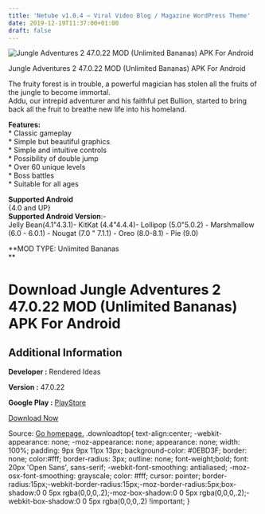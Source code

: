 ```yaml
---
title: 'Netube v1.0.4 – Viral Video Blog / Magazine WordPress Theme'
date: 2019-12-19T11:37:00+01:00
draft: false
---
```


![Jungle Adventures 2 47.0.22 MOD (Unlimited Bananas) APK For Android](https://i0.wp.com/apkhome.net/wp-content/uploads/2019/12/Jungle-Adventures-2-47.0.22-MOD-Unlimited-Bananas.png "Jungle Adventures 2 47.0.22 MOD (Unlimited Bananas) APK For Android")

  

Jungle Adventures 2 47.0.22 MOD (Unlimited Bananas) APK For Android

The fruity forest is in trouble, a powerful magician has stolen all the fruits of the jungle to become immortal.  
Addu, our intrepid adventurer and his faithful pet Bullion, started to bring back all the fruit to breathe new life into his homeland.

**Features:**  
\* Classic gameplay  
\* Simple but beautiful graphics  
\* Simple and intuitive controls  
\* Possibility of double jump  
\* Over 60 unique levels  
\* Boss battles  
\* Suitable for all ages

**Supported Android**  
{4.0 and UP}  
**Supported Android Version**:-  
Jelly Bean(4.1"4.3.1)- KitKat (4.4"4.4.4)- Lollipop (5.0"5.0.2) - Marshmallow (6.0 - 6.0.1) - Nougat (7.0 " 7.1.1) - Oreo (8.0-8.1) - Pie (9.0)

**MOD TYPE: Unlimited Bananas  
**

Download Jungle Adventures 2 47.0.22 MOD (Unlimited Bananas) APK For Android
============================================================================

Additional Information
----------------------

**Developer :** Rendered Ideas

**Version :** 47.0.22

**Google Play :** [PlayStore](https://play.google.com/store/apps/details?id=com.renderedideas.jungleadventures2)

  

[Download Now](https://store4app.co/post/jungle-adventures-2-47-0-22-mod-unlimited-bananas-apk-for-android_1576742420)

  
Source: [Go homepage.](https://store4app.co/post/jungle-adventures-2-47-0-22-mod-unlimited-bananas-apk-for-android_1576742420) .downloadtop{ text-align:center; -webkit-appearance: none; -moz-appearance: none; appearance: none; width: 100%; padding: 9px 9px 11px 13px; background-color: #0EBD3F; border: none; color:#fff; border-radius: 3px; outline: none; font-weight;bold; font: 20px 'Open Sans', sans-serif; -webkit-font-smoothing: antialiased; -moz-osx-font-smoothing: grayscale; color: #fff; cursor: pointer; border-radius:15px;-webkit-border-radius:15px;-moz-border-radius:5px;box-shadow:0 0 5px rgba(0,0,0,.2);-moz-box-shadow:0 0 5px rgba(0,0,0,.2);-webkit-box-shadow:0 0 5px rgba(0,0,0,.2) !important; }